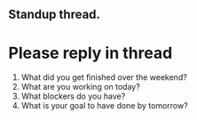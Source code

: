 ## Standup thread.
# Please reply in thread
1. What did you get finished over the weekend?
2. What are you working on today?
3. What blockers do you have?
4. What is your goal to have done by tomorrow?